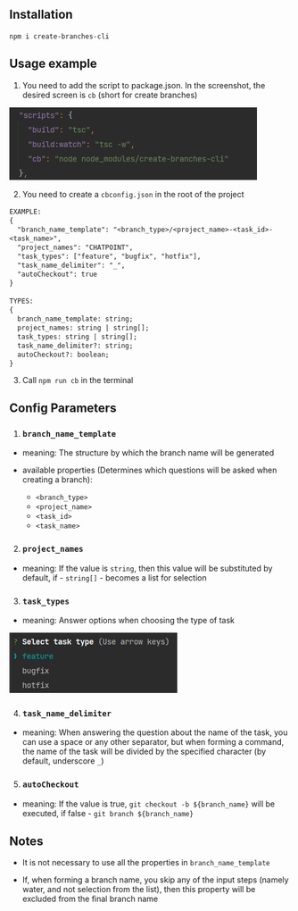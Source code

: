 ## Installation

```
npm i create-branches-cli
```

## Usage example

1) You need to add the script to package.json. 
In the screenshot, the desired screen is ```cb``` (short for create branches)

![img.png](readme_assets/img.png)

2) You need to create a ```cbconfig.json``` in the root of the project

```
EXAMPLE:
{
  "branch_name_template": "<branch_type>/<project_name>-<task_id>-<task_name>",
  "project_names": "CHATPOINT",
  "task_types": ["feature", "bugfix", "hotfix"],
  "task_name_delimiter": "_",
  "autoCheckout": true
}

TYPES: 
{
  branch_name_template: string;
  project_names: string | string[];
  task_types: string | string[];
  task_name_delimiter?: string;
  autoCheckout?: boolean;
}
```
3) Сall ```npm run cb``` in the terminal

## Config Parameters

1) ### ```branch_name_template```

- meaning: The structure by which the branch name will be generated
- available properties (Determines which questions will be asked when creating a branch): 
  
    - ``` <branch_type> ```
    - ```<project_name>```
    - ```<task_id> ```
    - ```<task_name>```



2) ### ```project_names```
- meaning: If the value is ```string```, then this value will be substituted by default, if - ```string[]``` - becomes a list for selection

3) ### ```task_types```
- meaning: Answer options when choosing the type of task

![img_2.png](readme_assets/img_2.png)

4) ### ```task_name_delimiter```
- meaning: When answering the question about the name of the task, you can use a space or any other separator, but when forming a command, the name of the task will be divided by the specified character (by default, underscore ```_```)

5) ### ```autoCheckout```
- meaning: If the value is true, ```git checkout -b ${branch_name}``` will be executed, if false - ```git branch ${branch_name}```


## Notes

- It is not necessary to use all the properties in ```branch_name_template```

- If, when forming a branch name, you skip any of the input steps (namely water, and not selection from the list), then this property will be excluded from the final branch name